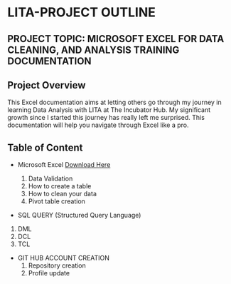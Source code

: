 # LITA-PROJECT OUTLINE

## PROJECT TOPIC: MICROSOFT EXCEL FOR DATA CLEANING, AND ANALYSIS TRAINING DOCUMENTATION


## Project Overview

 This Excel documentation aims at letting others go through my journey in learning Data Analysis with LITA at The Incubator Hub. My significant growth since I started this journey has really left me surprised. This documentation will help you navigate through Excel like a pro.

## Table of Content
- Microsoft Excel [Download Here](https://www.microsoft.com)
  1. Data Validation
  2. How to create a table
  3. How to clean your data
  4. Pivot table creation

- SQL QUERY (Structured Query Language)
 1. DML
 2. DCL
 3. TCL

- GIT HUB ACCOUNT CREATION
   1. Repository creation
   2. Profile update
